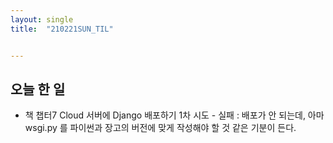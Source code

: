 ```yaml
---
layout: single
title:  "210221SUN_TIL"


---
```


## 오늘 한 일

* 책 챕터7 Cloud 서버에 Django 배포하기 1차 시도 - 실패
  : 배포가 안 되는데, 아마 wsgi.py 를 파이썬과 장고의 버전에 맞게 작성해야 할 것 같은 기분이 든다.